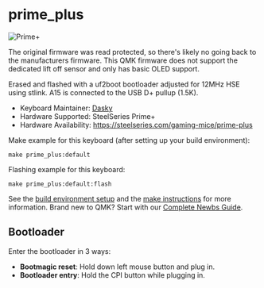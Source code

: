 # prime_plus

![Prime+](https://i.imgur.com/QhNHmwxh.png)

The original firmware was read protected, so there's likely no going back to the manufacturers firmware. This QMK firmware does not support the dedicated lift off sensor and only has basic OLED support.

Erased and flashed with a uf2boot bootloader adjusted for 12MHz HSE using stlink. A15 is connected to the USB D+ pullup (1.5K).

* Keyboard Maintainer: [Dasky](https://github.com/Dasky)
* Hardware Supported: SteelSeries Prime+
* Hardware Availability: https://steelseries.com/gaming-mice/prime-plus

Make example for this keyboard (after setting up your build environment):

    make prime_plus:default

Flashing example for this keyboard:

    make prime_plus:default:flash

See the [build environment setup](https://docs.qmk.fm/#/getting_started_build_tools) and the [make instructions](https://docs.qmk.fm/#/getting_started_make_guide) for more information. Brand new to QMK? Start with our [Complete Newbs Guide](https://docs.qmk.fm/#/newbs).

## Bootloader

Enter the bootloader in 3 ways:

* **Bootmagic reset**: Hold down left mouse button and plug in.
* **Bootloader entry**: Hold the CPI button while plugging in.
